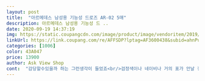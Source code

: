 ```yaml
---
layout: post 
title:  "아르메데스 남성용 기능성 드로즈 AR-02 5매" 
description: 아르메데스 남성용 기능성 드 ..
date: 2020-09-19 14:37:19 
img: https://static.coupangcdn.com/image/product/image/vendoritem/2019/02/11/3603097112/0327fbe7-8650-4c7f-be26-0261833c2834.jpg 
linkUrl: https://link.coupang.com/re/AFFSDP?lptag=AF3600438&subid=ahnPublicAsk&pageKey=73768864&itemId=245227090&vendorItemId=3603097112&traceid=V0-113-2648b4357778fb08 
categories: [1006] 
color: 43A047 
price: 13900 
author: Ask View Shop 
cont:  "감당할수있을까 하는 그런생각이 들었죠<br/>검정색이나 네이비나 거의 표가 안날 정도로 비슷합니다.<br/> 참고 하세요<br/>구매전 무지 고민했네요<br/>그랬더니 남편이 난리가 났네요<br/>근데 남편이 입어보더니<br/>나는 진짜 고민한건데 ㅎㅎ<br/>다른 물건과 함께사서 취소는 못하고<br/>드로즈 처음 입는 사람에게 과연 라지를<br/>드로즈도 라지를 입는게 맞는데<br/>드로즈를 입어야할 일이있어 샀는데<br/>등등 ... <br/>.<br/><br/>딱 맞데요.<br/>  쩝 ㅋ<br/>라지를 살지 엑스라지를 살지<br/>라지보다는 크고 엑스라지보다는 작은<br/>면트렁크만 입은 남편입니다<br/>반품을 안하게 되서 기뻐요 ㅋㅋ<br/>별차이가 없었거든요<br/>보들보들하고 신축성도 좋고 땀도 잘 흡수하는 듯 해요! 운동하시거나 땀흘리는 일 하시는 분들에게 추천합니다!<br/>아 큰일났구나 남편한테 한소리 듣겠구나<br/>어제 왜 취소를 안해서 이렇게 됐냐<br/>엑스라지를 구입했어요<br/>욕심을 조금 내자면<br/>조금 늦은 도착이지만 태풍과 코로나 때문이라 생각 합니다.<br/><br/>중간 사이즈가 있음 좋겠다 하더라구요<br/>취소하라고 엑스라지 크다고<br/>크면 반품 하려고 그냥 냅뒀어요<br/>트렁크 생각해서 약간 낙낙한 느낌으로<br/>트렁크는 100을 입어서<br/>팬티를 안입은 느낌이라나 뭐라나<br/>팬티오고 꺼내보니  팬티가 커보였어요<br/>피부때문에 평생을<br/>흠... <br/>.<br/>  상세설명 사이즈랑 평소입던 100트렁크 사이즈랑<br/>" 
---
```

